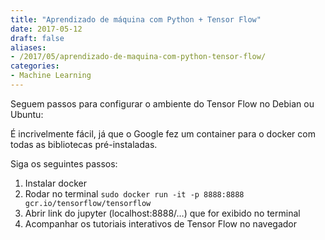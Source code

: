 ```yaml
---
title: "Aprendizado de máquina com Python + Tensor Flow"
date: 2017-05-12
draft: false
aliases:
- /2017/05/aprendizado-de-maquina-com-python-tensor-flow/
categories:
- Machine Learning
---
```

Seguem passos para configurar o ambiente do Tensor Flow no Debian ou Ubuntu:

É incrivelmente fácil, já que o Google fez um container para o docker com todas as bibliotecas pré-instaladas.

Siga os seguintes passos:

1. Instalar docker
2. Rodar no terminal `sudo docker run -it -p 8888:8888 gcr.io/tensorflow/tensorflow`
3. Abrir link do jupyter (localhost:8888/…) que for exibido no terminal
4. Acompanhar os tutoriais interativos de Tensor Flow no navegador
